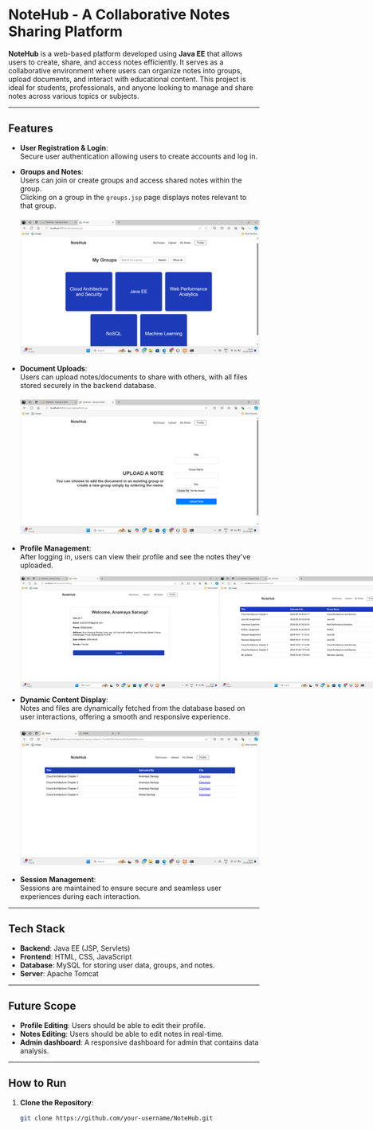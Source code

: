 # NoteHub - A Collaborative Notes Sharing Platform

**NoteHub** is a web-based platform developed using **Java EE** that allows users to create, share, and access notes efficiently. It serves as a collaborative environment where users can organize notes into groups, upload documents, and interact with educational content. This project is ideal for students, professionals, and anyone looking to manage and share notes across various topics or subjects.

---

## Features

- **User Registration & Login**:  
  Secure user authentication allowing users to create accounts and log in.
  
- **Groups and Notes**:  
  Users can join or create groups and access shared notes within the group.  
  Clicking on a group in the `groups.jsp` page displays notes relevant to that group.

  <img src="images/groups.png" alt="Groups Page" width="500" style="display: block; margin: 20px auto;" />

- **Document Uploads**:  
  Users can upload notes/documents to share with others, with all files stored securely in the backend database.

  <img src="images/upload note.png" alt="Upload Notes Page" width="500" style="display: block; margin: 20px auto;" />

- **Profile Management**:  
  After logging in, users can view their profile and see the notes they've uploaded.

  <div style="display: flex; justify-content: space-around;">
      <img src="images/profile.png" alt="Profile Page" width="400" />
      <img src="images/myNotes.png" alt="My Notes Page" width="400" />
  </div>

- **Dynamic Content Display**:  
  Notes and files are dynamically fetched from the database based on user interactions, offering a smooth and responsive experience.

  <img src="images/notes.png" alt="Notes Display" width="500" style="display: block; margin: 20px auto;" />

- **Session Management**:  
  Sessions are maintained to ensure secure and seamless user experiences during each interaction.

---

## Tech Stack

- **Backend**: Java EE (JSP, Servlets)
- **Frontend**: HTML, CSS, JavaScript
- **Database**: MySQL for storing user data, groups, and notes.
- **Server**: Apache Tomcat

---

## Future Scope

- **Profile Editing**: Users should be able to edit their profile.
- **Notes Editing**: Users should be able to edit notes in real-time.
- **Admin dashboard**: A responsive dashboard for admin that contains data analysis.
  
---

## How to Run

1. **Clone the Repository**:
   ```bash
   git clone https://github.com/your-username/NoteHub.git
